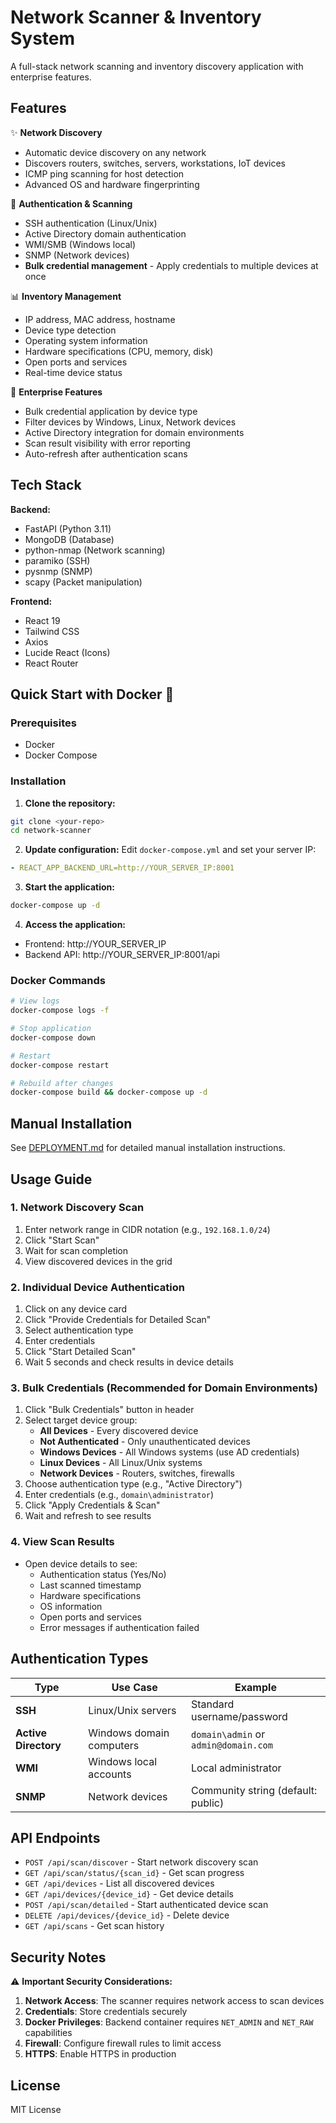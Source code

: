 # Network Scanner & Inventory System

A full-stack network scanning and inventory discovery application with enterprise features.

## Features

✨ **Network Discovery**
- Automatic device discovery on any network
- Discovers routers, switches, servers, workstations, IoT devices
- ICMP ping scanning for host detection
- Advanced OS and hardware fingerprinting

🔐 **Authentication & Scanning**
- SSH authentication (Linux/Unix)
- Active Directory domain authentication
- WMI/SMB (Windows local)
- SNMP (Network devices)
- **Bulk credential management** - Apply credentials to multiple devices at once

📊 **Inventory Management**
- IP address, MAC address, hostname
- Device type detection
- Operating system information
- Hardware specifications (CPU, memory, disk)
- Open ports and services
- Real-time device status

🎯 **Enterprise Features**
- Bulk credential application by device type
- Filter devices by Windows, Linux, Network devices
- Active Directory integration for domain environments
- Scan result visibility with error reporting
- Auto-refresh after authentication scans

## Tech Stack

**Backend:**
- FastAPI (Python 3.11)
- MongoDB (Database)
- python-nmap (Network scanning)
- paramiko (SSH)
- pysnmp (SNMP)
- scapy (Packet manipulation)

**Frontend:**
- React 19
- Tailwind CSS
- Axios
- Lucide React (Icons)
- React Router

## Quick Start with Docker 🐳

### Prerequisites
- Docker
- Docker Compose

### Installation

1. **Clone the repository:**
```bash
git clone <your-repo>
cd network-scanner
```

2. **Update configuration:**
Edit `docker-compose.yml` and set your server IP:
```yaml
- REACT_APP_BACKEND_URL=http://YOUR_SERVER_IP:8001
```

3. **Start the application:**
```bash
docker-compose up -d
```

4. **Access the application:**
- Frontend: http://YOUR_SERVER_IP
- Backend API: http://YOUR_SERVER_IP:8001/api

### Docker Commands

```bash
# View logs
docker-compose logs -f

# Stop application
docker-compose down

# Restart
docker-compose restart

# Rebuild after changes
docker-compose build && docker-compose up -d
```

## Manual Installation

See [DEPLOYMENT.md](DEPLOYMENT.md) for detailed manual installation instructions.

## Usage Guide

### 1. Network Discovery Scan
1. Enter network range in CIDR notation (e.g., `192.168.1.0/24`)
2. Click "Start Scan"
3. Wait for scan completion
4. View discovered devices in the grid

### 2. Individual Device Authentication
1. Click on any device card
2. Click "Provide Credentials for Detailed Scan"
3. Select authentication type
4. Enter credentials
5. Click "Start Detailed Scan"
6. Wait 5 seconds and check results in device details

### 3. Bulk Credentials (Recommended for Domain Environments)
1. Click "Bulk Credentials" button in header
2. Select target device group:
   - **All Devices** - Every discovered device
   - **Not Authenticated** - Only unauthenticated devices
   - **Windows Devices** - All Windows systems (use AD credentials)
   - **Linux Devices** - All Linux/Unix systems
   - **Network Devices** - Routers, switches, firewalls
3. Choose authentication type (e.g., "Active Directory")
4. Enter credentials (e.g., `domain\administrator`)
5. Click "Apply Credentials & Scan"
6. Wait and refresh to see results

### 4. View Scan Results
- Open device details to see:
  - Authentication status (Yes/No)
  - Last scanned timestamp
  - Hardware specifications
  - OS information
  - Open ports and services
  - Error messages if authentication failed

## Authentication Types

| Type | Use Case | Example |
|------|----------|---------|
| **SSH** | Linux/Unix servers | Standard username/password |
| **Active Directory** | Windows domain computers | `domain\admin` or `admin@domain.com` |
| **WMI** | Windows local accounts | Local administrator |
| **SNMP** | Network devices | Community string (default: public) |

## API Endpoints

- `POST /api/scan/discover` - Start network discovery scan
- `GET /api/scan/status/{scan_id}` - Get scan progress
- `GET /api/devices` - List all discovered devices
- `GET /api/devices/{device_id}` - Get device details
- `POST /api/scan/detailed` - Start authenticated device scan
- `DELETE /api/devices/{device_id}` - Delete device
- `GET /api/scans` - Get scan history

## Security Notes

⚠️ **Important Security Considerations:**

1. **Network Access**: The scanner requires network access to scan devices
2. **Credentials**: Store credentials securely
3. **Docker Privileges**: Backend container requires `NET_ADMIN` and `NET_RAW` capabilities
4. **Firewall**: Configure firewall rules to limit access
5. **HTTPS**: Enable HTTPS in production

## License

MIT License
